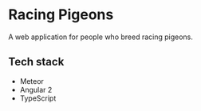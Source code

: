 # Racing Pigeons
A web application for people who breed racing pigeons.

## Tech stack
* Meteor
* Angular 2
* TypeScript
